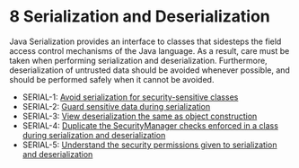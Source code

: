 # 8 Serialization and Deserialization
Java Serialization provides an interface to classes that sidesteps the field access control mechanisms of the Java language. As a result, care must be taken when performing serialization and deserialization. Furthermore, deserialization of untrusted data should be avoided whenever possible, and should be performed safely when it cannot be avoided.

 - SERIAL-1: [Avoid serialization for security-sensitive classes](g8_01)
 - SERIAL-2: [Guard sensitive data during serialization](g8_02)
 - SERIAL-3: [View deserialization the same as object construction](g8_03)
 - SERIAL-4: [Duplicate the SecurityManager checks enforced in a class during serialization and deserialization](g8_04)
 - SERIAL-5: [Understand the security permissions given to serialization and deserialization](g8_05)
